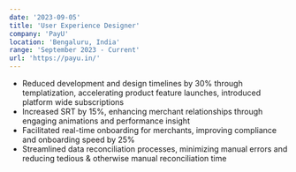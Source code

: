 ```yaml
---
date: '2023-09-05'
title: 'User Experience Designer'
company: 'PayU'
location: 'Bengaluru, India'
range: 'September 2023 - Current'
url: 'https://payu.in/'
---
```


- Reduced development and design timelines by 30% through templatization, accelerating product feature launches, introduced platform wide subscriptions
- Increased SRT by 15%, enhancing merchant relationships through engaging animations and performance insight
- Facilitated real-time onboarding for merchants, improving compliance and onboarding speed by 25%
- Streamlined data reconciliation processes, minimizing manual errors and reducing tedious & otherwise manual reconciliation time

